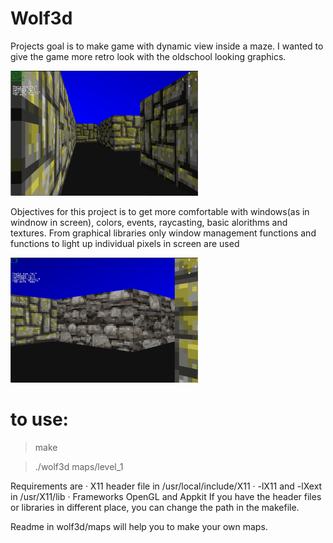 # Wolf3d

Projects goal is to make game with dynamic view inside a maze.
I wanted to give the game more retro look with the oldschool looking graphics.

<img src="/Images/Wolf3d-view.png" height=200>

Objectives for this project is to get more comfortable with  windows(as in windnow in screen),
colors, events, raycasting, basic alorithms and textures.
From graphical libraries only window management functions and functions to light up individual
pixels in screen are used

<img src="/Images/Wolf3d-diffwall.png" height=200>

# to use:
>make

>./wolf3d maps/level_1

Requirements are
· X11 header file in /usr/local/include/X11
· -lX11 and -lXext in /usr/X11/lib
· Frameworks OpenGL and Appkit
If you have the header files or libraries in different place, you can change the path in the makefile.

Readme in wolf3d/maps will help you to make your own maps. 
